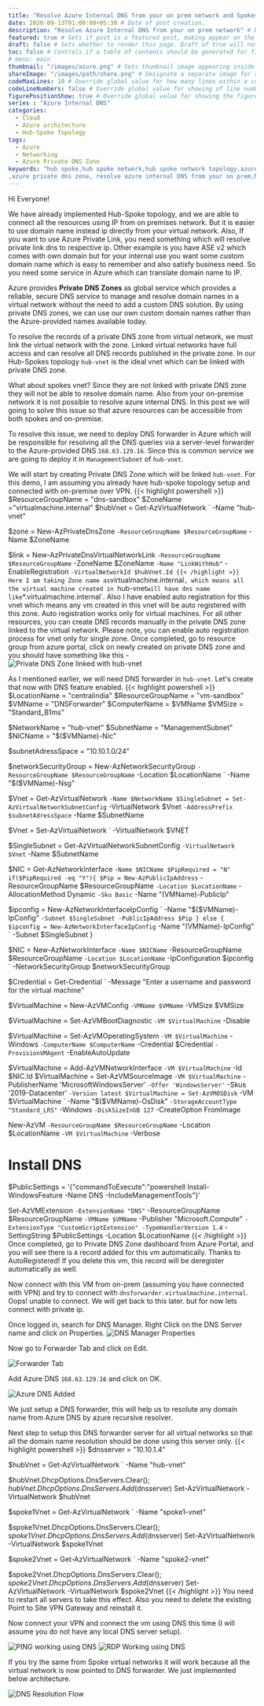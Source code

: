```yaml
---
title: "Resolve Azure Internal DNS from your on prem network and Spokes vnet" # Title of the blog post.
date: 2020-09-13T01:00:00+05:30 # Date of post creation.
description: "Resolve Azure Internal DNS from your on prem network" # Description used for search engine.
featured: true # Sets if post is a featured post, making appear on the home page side bar.
draft: false # Sets whether to render this page. Draft of true will not be rendered.
toc: false # Controls if a table of contents should be generated for first-level links automatically.
# menu: main
thumbnail: "/images/azure.png" # Sets thumbnail image appearing inside card on homepage.
shareImage: "/images/path/share.png" # Designate a separate image for social media sharing.
codeMaxLines: 10 # Override global value for how many lines within a code block before auto-collapsing.
codeLineNumbers: false # Override global value for showing of line numbers within code block.
figurePositionShow: true # Override global value for showing the figure label.
series : "Azure Internal DNS"
categories:
  - Cloud
  - Azure architecture
  - Hub-Spoke Topology
tags:
  - Azure
  - Networking 
  - Azure Private DNS Zone
keywords: "hub spoke,hub spoke network,hub spoke network topology,azure hub spoke,azure hub spoke network,azure hub spoke network topology
,azure private dns zone, resolve azure internal DNS from your on prem,hub spoke dns forwarder,dns forwarder in hub spoke,dns forwarder in hub spoke network topology,dns forwarder,azure powershell,Point to Site, Site to Site,VPN"
---
```


Hi Everyone!

We have already implemented Hub-Spoke topology, and we are able to connect all the resources using IP from on premises network. But it is easier to use domain name instead ip directly from your virtual network. Also, If you want to use Azure Private Link, you need something which will resolve private link dns to respective ip. Other example is you have ASE v2 which comes with own domain but for your internal use you want some custom domain name which is easy to remember and also satisfy business need. So you need some service in Azure which can translate domain name to IP. 

Azure provides **Private DNS Zones** as global service which provides a reliable, secure DNS service to manage and resolve domain names in a virtual network without the need to add a custom DNS solution. By using private DNS zones, we can use our own custom domain names rather than the Azure-provided names available today. 

To resolve the records of a private DNS zone from virtual network, we must link the virtual network with the zone. Linked virtual networks have full access and can resolve all DNS records published in the private zone. In our Hub-Spokes topology `hub-vnet` is the ideal vnet which can be linked with private DNS zone. 

What about spokes vnet? Since they are not linked with private DNS zone they will not be able to resolve domain name. Also from your on-premise network it is not possible to resolve azure internal DNS. In this post we will going to solve this issue so that azure resources can be accessible from both spokes and on-premise.

To resolve this issue, we need to deploy DNS forwarder in Azure which will be responsible for resolving all the DNS queries via a server-level forwarder to the Azure-provided DNS `168.63.129.16`. Since this is common service we are going to deploy it in `ManagementSubnet` of `hub-vnet`. 

We will start by creating Private DNS Zone which will be linked `hub-vnet`. For this demo, I am assuming you already have hub-spoke topology setup and connected with on-premise over VPN.
{{< highlight powershell >}}
$ResourceGroupName = "dns-sandbox"
$ZoneName ="virtualmachine.internal"
$hubVnet = Get-AzVirtualNetwork `
              -Name "hub-vnet"

$zone = New-AzPrivateDnsZone `
           -ResourceGroupName $ResourceGroupName `
           -Name $ZoneName

$link  = New-AzPrivateDnsVirtualNetworkLink `
            -ResourceGroupName $ResourceGroupName `
            -ZoneName $ZoneName `
            -Name "LinkWithHub" `
            -EnableRegistration `
            -VirtualNetworkId $hubVnet.Id
{{< /highlight >}}
Here I am taking Zone name as `virtualmachine.internal`, which means all the virtual machine created in `hub-vnet` will have dns name like `*.virtualmachine.internal`. Also I have enabled auto registration for this vnet which means any vm created in this vnet will be auto registered with this zone. Auto registration works only for virtual machines. For all other resources, you can create DNS records manually in the private DNS zone linked to the virtual network. Please note, you can enable auto registration process for vnet only for single zone. Once completed, go to resource group from azure portal, click on newly created on private DNS zone and you should have something like this - 
![Private DNS Zone linked with hub-vnet](/images/azure-private-dns-zone/private-dns-zone-linked-hubvnet.jpg)

As I mentioned earlier, we will need DNS forwarder in `hub-vnet`. Let's create that now with DNS feature enabled.
{{< highlight powershell >}}
$LocationName = "centralindia"
$ResourceGroupName = "vm-sandbox"
$VMName = "DNSForwarder"
$ComputerName = $VMName
$VMSize = "Standard_B1ms"

$NetworkName = "hub-vnet"
$SubnetName = "ManagementSubnet"
$NICName = "$($VMName)-Nic"

$subnetAdressSpace = "10.10.1.0/24"

$networkSecurityGroup = New-AzNetworkSecurityGroup `
                           -ResourceGroupName $ResourceGroupName `
                           -Location $LocationName `
                           -Name "$($VMName)-Nsg"

$Vnet = Get-AzVirtualNetwork `
            -Name $NetworkName
$SingleSubnet = Set-AzVirtualNetworkSubnetConfig `
                   -VirtualNetwork $Vnet `
                   -AddressPrefix $subnetAdressSpace `
                   -Name $SubnetName

$Vnet = Set-AzVirtualNetwork `
           -VirtualNetwork $VNET

$SingleSubnet = Get-AzVirtualNetworkSubnetConfig `
                   -VirtualNetwork $Vnet `
                   -Name $SubnetName

$NIC = Get-AzNetworkInterface `
          -Name $NICName
$PipRequired = "N"
if($PipRequired -eq "Y"){
    $Pip = New-AzPublicIpAddress `
              -ResourceGroupName $ResourceGroupName `
              -Location $LocationName `
              -AllocationMethod Dynamic `
              -Sku Basic `
              -Name "$($VMName)-PublicIp"

$ipconfig = New-AzNetworkInterfaceIpConfig `
               -Name "$($VMName)-IpConfig" `
               -Subnet $SingleSubnet -PublicIpAddress $Pip
}
else {
$ipconfig = New-AzNetworkInterfaceIpConfig `
               -Name "$($VMName)-IpConfig" `
               -Subnet $SingleSubnet
}

$NIC = New-AzNetworkInterface `
          -Name $NICName `
          -ResourceGroupName $ResourceGroupName `
          -Location $LocationName `
          -IpConfiguration $ipconfig `
          -NetworkSecurityGroup $networkSecurityGroup

$Credential = Get-Credential `
                 -Message "Enter a username and password for the virtual machine"

$VirtualMachine = New-AzVMConfig `
                     -VMName $VMName `
                     -VMSize $VMSize

$VirtualMachine = Set-AzVMBootDiagnostic `
                     -VM $VirtualMachine `
                     -Disable

$VirtualMachine = Set-AzVMOperatingSystem `
                     -VM $VirtualMachine `
                     -Windows `
                     -ComputerName $ComputerName `
                     -Credential $Credential `
                     -ProvisionVMAgent `
                     -EnableAutoUpdate

$VirtualMachine = Add-AzVMNetworkInterface `
                     -VM $VirtualMachine `
                     -Id $NIC.Id
$VirtualMachine = Set-AzVMSourceImage `
                     -VM $VirtualMachine `
                     -PublisherName 'MicrosoftWindowsServer' `
                     -Offer 'WindowsServer' `
                     -Skus '2019-Datacenter' `
                     -Version latest
$VirtualMachine = Set-AzVMOSDisk `
                     -VM $VirtualMachine `
                     -Name "$($VMName)-OsDisk" `
                     -StorageAccountType "Standard_LRS" `
                     -Windows `
                     -DiskSizeInGB 127 `
                     -CreateOption FromImage 

New-AzVM `
   -ResourceGroupName $ResourceGroupName `
   -Location $LocationName `
   -VM $VirtualMachine `
   -Verbose


# Install DNS
$PublicSettings = '{"commandToExecute":"powershell Install-WindowsFeature -Name DNS -IncludeManagementTools"}'

Set-AzVMExtension `
        -ExtensionName "DNS" `
        -ResourceGroupName $ResourceGroupName `
        -VMName $VMName `
        -Publisher "Microsoft.Compute" `
        -ExtensionType "CustomScriptExtension" -TypeHandlerVersion 1.4 `
        -SettingString $PublicSettings -Location $LocationName
{{< /highlight >}}
Once completed, go to Private DNS Zone dashboard from Azure Portal, and you will see there is `A` record added for this vm automatically. Thanks to AutoRegistered! If you delete this vm, this record will be deregister automatically as well. 

Now connect with this VM from on-prem (assuming you have connected with VPN) and try to connect with `dnsforwarder.virtualmachine.internal`. Oops! unable to connect. We will get back to this later. but for now lets connect with private ip. 

Once logged in, search for DNS Manager. Right Click on the DNS Server name and click on Properties.
![DNS Manager Properties](/images/azure-private-dns-zone/dns-manager-properties.jpg)

Now go to Forwarder Tab and click on Edit.

![Forwarder Tab](/images/azure-private-dns-zone/dns-manager-forwarders.jpg)

Add Azure DNS `168.63.129.16` and click on OK.

![Azure DNS Added](/images/azure-private-dns-zone/dns-manager-azure-dns.jpg)

We just setup a DNS forwarder, this will help us to resolute any domain name from Azure DNS by azure recursive resolver.

Next step to setup this DNS forwarder server for all virtual networks so that all the domain name resolution should be done using this server only.
{{< highlight powershell >}}
$dnsserver = "10.10.1.4"

$hubVnet = Get-AzVirtualNetwork `
              -Name "hub-vnet"

$hubVnet.DhcpOptions.DnsServers.Clear();
$hubVnet.DhcpOptions.DnsServers.Add($dnsserver)
Set-AzVirtualNetwork -VirtualNetwork $hubVnet

$spoke1Vnet = Get-AzVirtualNetwork `
              -Name "spoke1-vnet"

$spoke1Vnet.DhcpOptions.DnsServers.Clear();
$spoke1Vnet.DhcpOptions.DnsServers.Add($dnsserver)
Set-AzVirtualNetwork -VirtualNetwork $spoke1Vnet


$spoke2Vnet = Get-AzVirtualNetwork `
              -Name "spoke2-vnet"

$spoke2Vnet.DhcpOptions.DnsServers.Clear();
$spoke2Vnet.DhcpOptions.DnsServers.Add($dnsserver)
Set-AzVirtualNetwork -VirtualNetwork $spoke2Vnet
{{< /highlight >}}
You need to restart all servers to take this effect. Also you need to delete the existing Point to Site VPN Gateway and reinstall it.

Now connect your VPN and connect the vm using DNS this time (I will assume you do not have any local DNS server setup). 

![PING working using DNS](/images/azure-private-dns-zone/ping-successful.jpg)
![RDP Working using DNS](/images/azure-private-dns-zone/rdp-successful.jpg)

If you try the same from Spoke virtual networks it will work because all the virtual network is now pointed to DNS forwarder.
We just implemented below architecture.

![DNS Resolution Flow](/images/azure-private-dns-zone/private-dns-zone-architecture.jpg)

